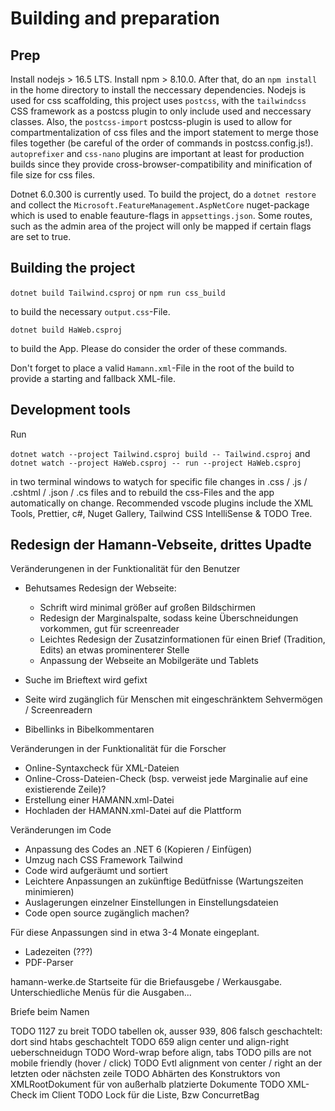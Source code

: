 # Building and preparation

## Prep
Install nodejs > 16.5 LTS. Install npm > 8.10.0. After that, do an `npm install` in the home directory to install the neccessary dependencies.
Nodejs is used for css scaffolding, this project uses `postcss`, with the `tailwindcss` CSS framework as a postcss plugin to only include used and neccessary classes. Also, the `postcss-import` postcss-plugin is used to allow for compartmentalization of css files and the import statement to merge those files together (be careful of the order of commands in postcss.config.js!). `autoprefixer` and `css-nano` plugins are important at least for production builds since they provide cross-browser-compatibility and minification of file size for css files.

Dotnet 6.0.300 is currently used. To build the project, do a `dotnet restore` and collect the `Microsoft.FeatureManagement.AspNetCore` nuget-package which is used to enable feauture-flags in `appsettings.json`. Some routes, such 
as the admin area of the project will only be mapped if certain flags are set to true.

## Building the project 

`dotnet build Tailwind.csproj` or `npm run css_build`

to build the necessary `output.css`-File.

`dotnet build HaWeb.csproj`

to build the App. Please do consider the order of these commands.

Don't forget to place a valid `Hamann.xml`-File in the root of the build to provide a starting and fallback XML-file.

## Development tools

Run

`dotnet watch --project Tailwind.csproj build -- Tailwind.csproj` and
`dotnet watch --project HaWeb.csproj -- run --project HaWeb.csproj`

in two terminal windows to watych for specific file changes in .css / .js / .cshtml / .json / .cs files and to rebuild the css-Files and the app automatically on change.
Recommended vscode plugins include the XML Tools, Prettier, c#, Nuget Gallery, Tailwind CSS IntelliSense & TODO Tree.

## Redesign der Hamann-Vebseite, drittes Upadte
Veränderungenen in der Funktionalität für den Benutzer
- Behutsames Redesign der Webseite:
    - Schrift wird minimal größer auf großen Bildschirmen
    - Redesign der Marginalspalte, sodass keine Überschneidungen vorkommen, gut für screenreader
    - Leichtes Redesign der Zusatzinformationen für einen Brief (Tradition, Edits) an etwas prominenterer Stelle
    - Anpassung der Webseite an Mobilgeräte und Tablets

- Suche im Brieftext wird gefixt
- Seite wird zugänglich für Menschen mit eingeschränktem Sehvermögen / Screenreadern
- Bibellinks in Bibelkommentaren

Veränderungen in der Funktionalität für die Forscher
- Online-Syntaxcheck für XML-Dateien
- Online-Cross-Dateien-Check (bsp. verweist jede Marginalie auf eine existierende Zeile)?
- Erstellung einer HAMANN.xml-Datei
- Hochladen der HAMANN.xml-Datei auf die Plattform

Veränderungen im Code
- Anpassung des Codes an .NET 6 (Kopieren / Einfügen)
- Umzug nach CSS Framework Tailwind 
- Code wird aufgeräumt und sortiert
- Leichtere Anpassungen an zukünftige Bedütfnisse (Wartungszeiten minimieren)
- Auslagerungen einzelner Einstellungen in Einstellungsdateien
- Code open source zugänglich machen?

Für diese Anpassungen sind in etwa 3-4 Monate eingeplant.
- Ladezeiten (???)
- PDF-Parser

hamann-werke.de
Startseite für die Briefausgebe / Werkausgabe. Unterschiedliche Menüs für die Ausgaben...

Briefe beim Namen

TODO 1127 zu breit
TODO tabellen ok, ausser 939, 806 falsch geschachtelt: dort sind htabs geschachtelt
TODO 659 align center und align-right ueberschneidugn
TODO Word-wrap before align, tabs
TODO pills are not mobile friendly (hover / click)
TODO Evtl alignment von center / right an der letzten oder nächsten zeile
TODO Abhärten des Konstruktors von XMLRootDokument für von außerhalb platzierte Dokumente
TODO XML-Check im Client
TODO Lock für die Liste, Bzw ConcurretBag